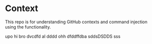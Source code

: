 # Context

This repo is for understanding GitHub contexts and command injection using the functionality.

upo
hi bro
dvcdfd
al
dddd
ohh
dfddffdba
sddsDSDDS
sss
